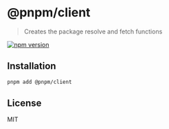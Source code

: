 # @pnpm/client

> Creates the package resolve and fetch functions

<!--@shields('npm')-->
[![npm version](https://img.shields.io/npm/v/@pnpm/client.svg)](https://www.npmjs.com/package/@pnpm/client)
<!--/@-->

## Installation

```sh
pnpm add @pnpm/client
```

## License

MIT

